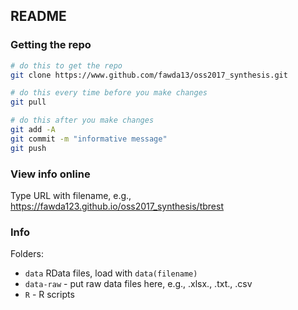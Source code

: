 
## README

### Getting the repo

```bash
# do this to get the repo
git clone https://www.github.com/fawda13/oss2017_synthesis.git

# do this every time before you make changes
git pull

# do this after you make changes
git add -A
git commit -m "informative message"
git push
```
### View info online

Type URL with filename, e.g., <href src="https://fawda123.github.io/oss2017_synthesis/tbrest">https://fawda123.github.io/oss2017_synthesis/tbrest</href>

### Info

Folders:

* `data` RData files, load with `data(filename)`
* `data-raw` - put raw data files here, e.g., .xlsx., .txt., .csv
* `R` - R scripts
